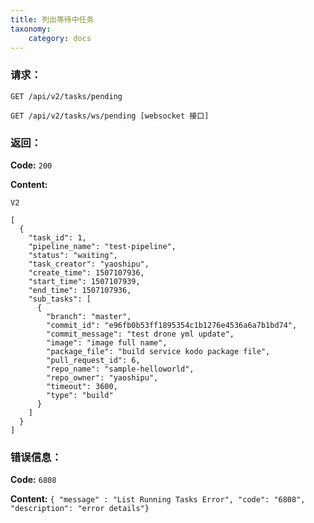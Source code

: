 ```yaml
---
title: 列出等待中任务
taxonomy:
    category: docs
---
```


### 请求：

    GET /api/v2/tasks/pending

    GET /api/v2/tasks/ws/pending [websocket 接口]

### 返回：

**Code:** `200`

**Content:** 

```
V2

[
  {
    "task_id": 1,
    "pipeline_name": "test-pipeline",
    "status": "waiting",
    "task_creator": "yaoshipu",
    "create_time": 1507107936,
    "start_time": 1507107939,
    "end_time": 1507107936,
    "sub_tasks": [
      {
        "branch": "master",
        "commit_id": "e96fb0b53ff1895354c1b1276e4536a6a7b1bd74",
        "commit_message": "test drone yml update",
        "image": "image full name",
        "package_file": "build service kodo package file",
        "pull_request_id": 6,
        "repo_name": "sample-helloworld",
        "repo_owner": "yaoshipu",
        "timeout": 3600,
        "type": "build"
      }
    ]
  }
]
```

### 错误信息：

**Code:** `6808`

**Content:** `{ "message" : "List Running Tasks Error", "code": "6808", "description": "error details"}`